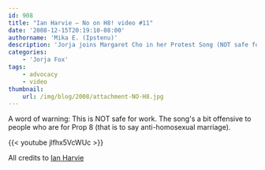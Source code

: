 ```yaml
---
id: 908
title: "Ian Harvie — No on H8! video #11"
date: '2008-12-15T20:19:10-08:00'
authorname: 'Mika E. (Ipstenu)'
description: 'Jorja joins Margaret Cho in her Protest Song (NOT safe for work).'
categories:
    - 'Jorja Fox'
tags:
    - advocacy
    - video
thumbnail:
    url: /img/blog/2008/attachment-NO-H8.jpg
---
```


A word of warning: This is NOT safe for work.  The song's a bit offensive to people who are for Prop 8 (that is to say anti-homosexual marriage).

{{< youtube jlfhx5VcWUc >}}

All credits to [Ian Harvie](https://www.ianharvie.com)
